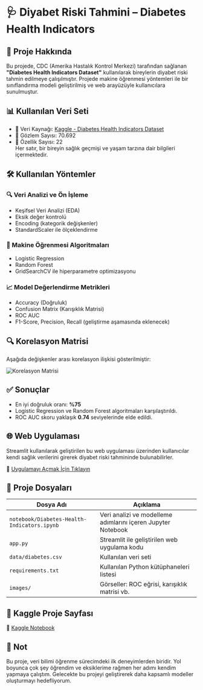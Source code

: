 # 🩺 Diyabet Riski Tahmini – Diabetes Health Indicators

## 📌 Proje Hakkında
Bu projede, CDC (Amerika Hastalık Kontrol Merkezi) tarafından sağlanan **"Diabetes Health Indicators Dataset"** kullanılarak bireylerin diyabet riski tahmin edilmeye çalışılmıştır. Projede makine öğrenmesi yöntemleri ile bir sınıflandırma modeli geliştirilmiş ve web arayüzüyle kullanıcılara sunulmuştur.

## 📊 Kullanılan Veri Seti
- 📁 Veri Kaynağı: [Kaggle - Diabetes Health Indicators Dataset](https://www.kaggle.com/datasets/alexteboul/diabetes-health-indicators-dataset)
- 📌 Gözlem Sayısı: 70.692
- 📌 Özellik Sayısı: 22  
Her satır, bir bireyin sağlık geçmişi ve yaşam tarzına dair bilgileri içermektedir.

## 🛠️ Kullanılan Yöntemler

### 🔍 Veri Analizi ve Ön İşleme
- Keşifsel Veri Analizi (EDA)
- Eksik değer kontrolü
- Encoding (kategorik değişkenler)
- StandardScaler ile ölçeklendirme

### 🧠 Makine Öğrenmesi Algoritmaları
- Logistic Regression
- Random Forest
- GridSearchCV ile hiperparametre optimizasyonu

### 📈 Model Değerlendirme Metrikleri
- Accuracy (Doğruluk)
- Confusion Matrix (Karışıklık Matrisi)
- ROC AUC
- F1-Score, Precision, Recall (geliştirme aşamasında eklenecek)

## 🔍 Korelasyon Matrisi

Aşağıda değişkenler arası korelasyon ilişkisi gösterilmiştir:

![Korelasyon Matrisi](images/correlation_matrix.png)

## ✅ Sonuçlar
- En iyi doğruluk oranı: **%75**
- Logistic Regression ve Random Forest algoritmaları karşılaştırıldı.
- ROC AUC skoru yaklaşık **0.74** seviyelerinde elde edildi.

## 🌐 Web Uygulaması
Streamlit kullanılarak geliştirilen bu web uygulaması üzerinden kullanıcılar kendi sağlık verilerini girerek diyabet riski tahmininde bulunabilirler.

🔗 [Uygulamayı Açmak İçin Tıklayın](https://diabetes-health-indicators-9dzaszu8sysov3aeszqbfz.streamlit.app/)

## 📁 Proje Dosyaları

| Dosya Adı | Açıklama |
|-----------|----------|
| `notebook/Diabetes-Health-Indicators.ipynb` | Veri analizi ve modelleme adımlarını içeren Jupyter Notebook |
| `app.py` | Streamlit ile geliştirilen web uygulama kodu |
| `data/diabetes.csv` | Kullanılan veri seti |
| `requirements.txt` | Kullanılan Python kütüphaneleri listesi |
| `images/` | Görseller: ROC eğrisi, karışıklık matrisi vb. |

## 📌 Kaggle Proje Sayfası
🔗 [Kaggle Notebook](https://www.kaggle.com/code/kardelen90/diabetes)

## 📝 Not
Bu proje, veri bilimi öğrenme sürecimdeki ilk deneyimlerden biridir. Yol boyunca çok şey öğrendim ve eksiklerime rağmen her adımı kendim yapmaya çalıştım. Gelecekte bu projeyi geliştirerek daha kapsamlı modeller oluşturmayı hedefliyorum.

